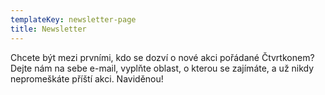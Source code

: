```yaml
---
templateKey: newsletter-page
title: Newsletter
---
```

Chcete být mezi prvními, kdo se dozví o nové akci pořádané Čtvrtkonem? Dejte nám na sebe e-mail, vyplňte oblast, o kterou se zajímáte, a už nikdy nepromeškáte příští akci.
Naviděnou!
